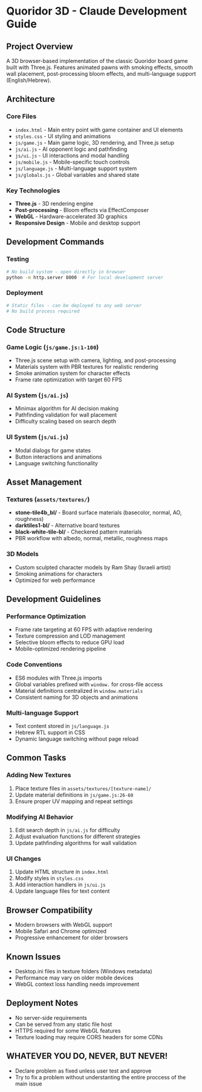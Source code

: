 # Quoridor 3D - Claude Development Guide

## Project Overview
A 3D browser-based implementation of the classic Quoridor board game built with Three.js. Features animated pawns with smoking effects, smooth wall placement, post-processing bloom effects, and multi-language support (English/Hebrew).

## Architecture

### Core Files
- `index.html` - Main entry point with game container and UI elements
- `styles.css` - UI styling and animations
- `js/game.js` - Main game logic, 3D rendering, and Three.js setup
- `js/ai.js` - AI opponent logic and pathfinding
- `js/ui.js` - UI interactions and modal handling
- `js/mobile.js` - Mobile-specific touch controls
- `js/language.js` - Multi-language support system
- `js/globals.js` - Global variables and shared state

### Key Technologies
- **Three.js** - 3D rendering engine
- **Post-processing** - Bloom effects via EffectComposer
- **WebGL** - Hardware-accelerated 3D graphics
- **Responsive Design** - Mobile and desktop support

## Development Commands

### Testing
```bash
# No build system - open directly in browser
python -m http.server 8000  # For local development server
```

### Deployment
```bash
# Static files - can be deployed to any web server
# No build process required
```

## Code Structure

### Game Logic (`js/game.js:1-100`)
- Three.js scene setup with camera, lighting, and post-processing
- Materials system with PBR textures for realistic rendering
- Smoke animation system for character effects
- Frame rate optimization with target 60 FPS

### AI System (`js/ai.js`)
- Minimax algorithm for AI decision making
- Pathfinding validation for wall placement
- Difficulty scaling based on search depth

### UI System (`js/ui.js`)
- Modal dialogs for game states
- Button interactions and animations
- Language switching functionality

## Asset Management

### Textures (`assets/textures/`)
- **stone-tile4b_bl/** - Board surface materials (basecolor, normal, AO, roughness)
- **darktiles1-bl/** - Alternative board textures
- **black-white-tile-bl/** - Checkered pattern materials
- PBR workflow with albedo, normal, metallic, roughness maps

### 3D Models
- Custom sculpted character models by Ram Shay (Israeli artist)
- Smoking animations for characters
- Optimized for web performance

## Development Guidelines

### Performance Optimization
- Frame rate targeting at 60 FPS with adaptive rendering
- Texture compression and LOD management
- Selective bloom effects to reduce GPU load
- Mobile-optimized rendering pipeline

### Code Conventions
- ES6 modules with Three.js imports
- Global variables prefixed with `window.` for cross-file access
- Material definitions centralized in `window.materials`
- Consistent naming for 3D objects and animations

### Multi-language Support
- Text content stored in `js/language.js`
- Hebrew RTL support in CSS
- Dynamic language switching without page reload

## Common Tasks

### Adding New Textures
1. Place texture files in `assets/textures/[texture-name]/`
2. Update material definitions in `js/game.js:26-60`
3. Ensure proper UV mapping and repeat settings

### Modifying AI Behavior
1. Edit search depth in `js/ai.js` for difficulty
2. Adjust evaluation functions for different strategies
3. Update pathfinding algorithms for wall validation

### UI Changes
1. Update HTML structure in `index.html`
2. Modify styles in `styles.css`
3. Add interaction handlers in `js/ui.js`
4. Update language files for text content

## Browser Compatibility
- Modern browsers with WebGL support
- Mobile Safari and Chrome optimized
- Progressive enhancement for older browsers

## Known Issues
- Desktop.ini files in texture folders (Windows metadata)
- Performance may vary on older mobile devices
- WebGL context loss handling needs improvement

## Deployment Notes
- No server-side requirements
- Can be served from any static file host
- HTTPS required for some WebGL features
- Texture loading may require CORS headers for some CDNs

## WHATEVER YOU DO, NEVER, BUT NEVER!
- Declare problem as fixed unless user test and approve
- Try to fix a problem without understanting the entire proccess of the main issue